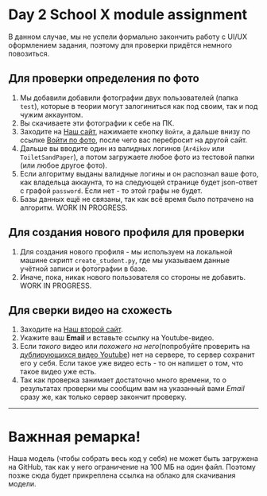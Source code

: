 # Day 2 School X module assignment

В данном случае, мы не успели формально закончить работу с UI/UX оформлением задания, поэтому для проверки придётся немного повозиться.

## Для проверки определения по фото

1. Мы добавили добавили фотографии двух пользователей (папка `test`), которые в теории могут залогиниться как под своим, так и под чужим аккаунтом.
2. Вы скачиваете эти фотографии к себе на ПК.
3. Заходите на [Наш сайт](http://45.156.21.87:8080/), нажимаете кнопку `Войти`, а дальше внизу по ссылке [Войти по фото](http://80.249.146.230:8081/student/validate_identity), после чего вас перебросит на другой сайт.
4. Дальше вы вводите один из валидных логинов (`Ar4ikov` или `ToiletSandPaper`), а потом загружаете любое фото из тестовой папки (или любое другое фото).
5. Если алгоритму выданы валидные логины и он распознал ваше фото, как владельца аккаунта, то на следующей странице будет json-ответ с графой `password`. Если нет - то этой графы не будет.
6. Базы данных ещё не связаны, так как всё время было потрачено на алгоритм. WORK IN PROGRESS.

## Для создания нового профиля для проверки

1. Для создания нового профиля - мы используем на локальной машине скрипт `create_student.py`, где мы указываем данные учётной записи и фотографии в базе.
2. Иначе, пока, никак нового пользователя со стороны не добавить. WORK IN PROGRESS.

## Для сверки видео на схожесть

1. Заходите на [Наш второй сайт](http://80.249.146.230:8081/video/upload).
2. Укажите ваш **Email** и вставьте ссылку на Youtube-видео.
3. Если *такого* видео или *похожего на него*(попробуйте проверить на [дублирующихся видео Youtube](https://www.youtube.com/results?search_query=hello+hi+cat)) нет на сервере, то сервер сохранит его у себя. Если такое уже видео есть - то он напишет о том, что такое видео уже есть.
4. Так как проверка занимает достаточно много времени, то о результатах проверки мы сообщим вам на указанный вами *Email* сразу же, как только сервер закончит проверку.

<hr>

# Важнная ремарка! 

Наша модель (чтобы собрать весь код у себя) не может быть загружена на GitHub, так как у него ограничение на 100 МБ на один файл. Поэтому позже сюда будет прикреплена ссылка на облако для скачивания модели.
